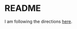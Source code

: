 # README

I am following the directions [here](https://medium.com/@tiangolo/introducing-fastapi-fdc1206d453f).